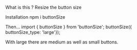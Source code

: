 What is this ?
Resize the button size

Installation npm i buttonSize

Then...
import { buttonSize } from 'buttonSize';
buttonSize({ buttonSize_type: 'large'});

With large there are medium as well as small buttons.
